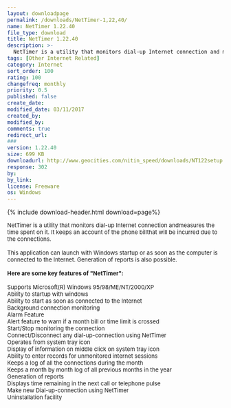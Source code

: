 ```yaml
---
layout: downloadpage
permalink: /downloads/NetTimer-1,22,40/
name: NetTimer 1.22.40
file_type: download
title: NetTimer 1.22.40
description: >-
  NetTimer is a utility that monitors dial-up Internet connection and measures the time spent on it.
tags: [Other Internet Related]
category: Internet
sort_order: 100
rating: 100
changefreq: monthly
priority: 0.5
published: false
create_date:
modified_date: 03/11/2017
created_by:
modified_by:
comments: true
redirect_url:
###
version: 1.22.40
size: 699 KB
downloadurl: http://www.geocities.com/nitin_speed/downloads/NT122setup.zip
response: 302
by:
by_link:
license: Freeware
os: Windows
---
```


{% include download-header.html download=page%}

<p style="fix-download-text !important">
<p><font size="2"><p>NetTimer is a utility that monitors dial-up Internet connection andmeasures the time spent on it. It keeps an account of the phone billthat will be incurred due to the connections.<br />
<br />
This application can launch with Windows startup or as soon as the computer is connected to the Internet. Generation of reports is also possible.<br />
<br />
<span><strong>Here are some key features of "NetTimer":</strong></span><br />
<br />
Supports Microsoft(R) Windows 95/98/ME/NT/2000/XP <br />
Ability to startup with windows <br />
Ability to start as soon as connected to the Internet <br />
Background connection monitoring <br />
Alarm Feature <br />
Alert feature to warn if a month bill or time limit is crossed <br />
Start/Stop monitoring the connection <br />
Connect/Disconnect any dial-up-connection using NetTimer <br />
Operates from system tray icon <br />
Display of information on middle click on system tray icon <br />
Ability to enter records for unmonitored internet sessions <br />
Keeps a log of all the connections during the month <br />
Keeps a month by month log of all previous months in the year <br />
Generation of reports <br />
Displays time remaining in the next call or telephone pulse <br />
Make new Dial-up-connection using NetTimer <br />
Uninstallation facility</p></p></p>
